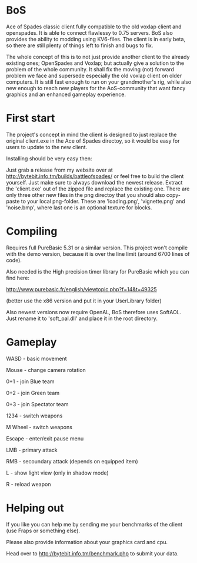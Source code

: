 BoS
=========
Ace of Spades classic client fully compatible to the old voxlap client and openspades.
It is able to connect flawlessy to 0.75 servers. BoS also provides the ability to modding using KV6-files.
The client is in early beta, so there are still plenty of things left to finish and bugs to fix.

The whole concept of this is to not just provide another client to the already existing ones; OpenSpades and Voxlap;
but actually give a solution to the problem of the whole community. It shall fix the moving (not) forward problem we face
and supersede especially the old voxlap client on older computers. It is still fast enough to run on your grandmother's rig,
while also new enough to reach new players for the AoS-community that want fancy graphics and an enhanced gameplay experience.

First start
=========

The project's concept in mind the client is designed to just replace the original client.exe in the Ace of Spades directoy, so
it would be easy for users to update to the new client. 


Installing should be very easy then:

Just grab a release from my website over at http://bytebit.info.tm/builds/battleofspades/ or feel free to build the
client yourself. Just make sure to always download the newest release. Extract the 'client.exe' out of the zipped file
and replace the existing one. There are only three other new files in the png directoy that you should also copy-paste to your
local png-folder. These are 'loading.png', 'vignette.png' and 'noise.bmp', where last one is an optional texture for blocks.

Compiling
=========
Requires full PureBasic 5.31 or a similar version. This project won't compile with the demo version,
because it is over the line limit (around 6700 lines of code).

Also needed is the High precision timer library for PureBasic which you can find here:

http://www.purebasic.fr/english/viewtopic.php?f=14&t=49325

(better use the x86 version and put it in your UserLibrary folder)

Also newest versions now require OpenAL, BoS therefore uses SoftAOL. Just rename it to 'soft_oal.dll' and place it in the
root directory.

Gameplay
=========

WASD	- basic movement

Mouse	- change camera rotation

0+1		- join Blue team

0+2		- join Green team

0+3		- join Spectator team

1234	- switch weapons

M Wheel - switch weapons

Escape  - enter/exit pause menu

LMB		- primary attack

RMB		- secoundary attack (depends on equipped item)

L		- show light view (only in shadow mode)

R		- reload weapon


Helping out
=========
If you like you can help me by sending me your benchmarks of the client (use Fraps or something else).

Please also provide information about your graphics card and cpu.

Head over to http://bytebit.info.tm/benchmark.php to submit your data.